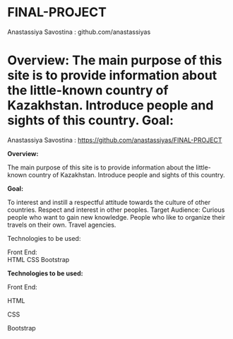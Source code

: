 # FINAL-PROJECT

Anastassiya Savostina : github.com/anastassiyas

Overview:
The main purpose of this site is to provide information about the little-known country of Kazakhstan. Introduce people and sights of this country. 
Goal:
=======
Anastassiya Savostina : https://github.com/anastassiyas/FINAL-PROJECT

**Overview:**

The main purpose of this site is to provide information about the little-known country of Kazakhstan. Introduce people and sights of this country. 

**Goal:**

To interest and instill a respectful attitude towards the culture of other countries. Respect and interest in other peoples.
Target Audience:
Curious people who want to gain new knowledge. People who like to organize their travels on their own. Travel agencies.


Technologies to be used:

Front End: 	
HTML
CSS
Bootstrap

**Technologies to be used:**


Front End: 

HTML

CSS

Bootstrap


